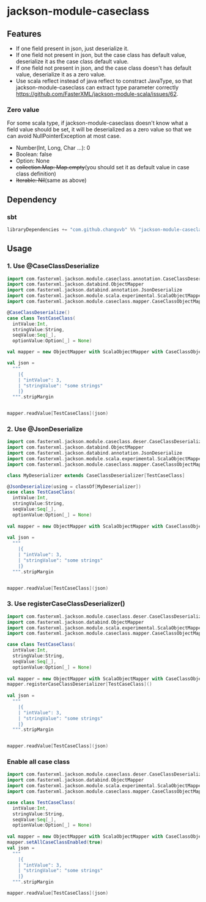# jackson-module-caseclass

## Features
- If one field present in json, just deserialize it.
- If one field not present in json, but the case class has default value, deserialize it as the case class default value.
- If one field not present in json, and the case class doesn't has default value, deserialize it as a zero value.
- Use scala reflect instead of java reflect to constract JavaType, so that jackson-module-caseclass can extract type parameter correctly https://github.com/FasterXML/jackson-module-scala/issues/62.

### Zero value
For some scala type, if jackson-module-caseclass doesn't know what a field value should be set, it will be deserialized as a zero value so that we can avoid NullPointerException at most case.
- Number(Int, Long, Char ...): 0
- Boolean: false
- Option: None
- ~~collection.Map: Map.empty~~(you should set it as default value in case class definition)
- ~~Iterable: Nil~~(same as above)

## Dependency

### sbt
```scala
libraryDependencies += "com.github.changvvb" %% "jackson-module-caseclass" % "1.1.0"
```

## Usage

### 1. Use @CaseClassDeserialize

```scala
import com.fasterxml.jackson.module.caseclass.annotation.CaseClassDeserialize
import com.fasterxml.jackson.databind.ObjectMapper
import com.fasterxml.jackson.databind.annotation.JsonDeserialize
import com.fasterxml.jackson.module.scala.experimental.ScalaObjectMapper
import com.fasterxml.jackson.module.caseclass.mapper.CaseClassObjectMapper

@CaseClassDeserialize()
case class TestCaseClass(
  intValue:Int,
  stringValue:String,
  seqValue:Seq[_],
  optionValue:Option[_] = None)

val mapper = new ObjectMapper with ScalaObjectMapper with CaseClassObjectMapper

val json =
  """
    |{
    | "intValue": 3,
    | "stringValue": "some strings"
    |}
  """.stripMargin


mapper.readValue[TestCaseClass](json)
```

### 2. Use @JsonDeserialize
```scala
import com.fasterxml.jackson.module.caseclass.deser.CaseClassDeserializer
import com.fasterxml.jackson.databind.ObjectMapper
import com.fasterxml.jackson.databind.annotation.JsonDeserialize
import com.fasterxml.jackson.module.scala.experimental.ScalaObjectMapper
import com.fasterxml.jackson.module.caseclass.mapper.CaseClassObjectMapper

class MyDeserializer extends CaseClassDeserializer[TestCaseClass]

@JsonDeserialize(using = classOf[MyDeserializer])
case class TestCaseClass(
  intValue:Int,
  stringValue:String,
  seqValue:Seq[_],
  optionValue:Option[_] = None)
  
val mapper = new ObjectMapper with ScalaObjectMapper with CaseClassObjectMapper
  
val json =
  """
    |{
    | "intValue": 3,
    | "stringValue": "some strings"
    |}
  """.stripMargin


mapper.readValue[TestCaseClass](json)
```

### 3. Use registerCaseClassDeserializer()
```scala
import com.fasterxml.jackson.module.caseclass.deser.CaseClassDeserializer
import com.fasterxml.jackson.databind.ObjectMapper
import com.fasterxml.jackson.module.scala.experimental.ScalaObjectMapper
import com.fasterxml.jackson.module.caseclass.mapper.CaseClassObjectMapper

case class TestCaseClass(
  intValue:Int,
  stringValue:String,
  seqValue:Seq[_],
  optionValue:Option[_] = None)
  
val mapper = new ObjectMapper with ScalaObjectMapper with CaseClassObjectMapper
mapper.registerCaseClassDeserializer[TestCaseClass]()
  
val json =
  """
    |{
    | "intValue": 3,
    | "stringValue": "some strings"
    |}
  """.stripMargin


mapper.readValue[TestCaseClass](json)
```

### Enable all case class
```scala
import com.fasterxml.jackson.module.caseclass.deser.CaseClassDeserializer
import com.fasterxml.jackson.databind.ObjectMapper
import com.fasterxml.jackson.module.scala.experimental.ScalaObjectMapper
import com.fasterxml.jackson.module.caseclass.mapper.CaseClassObjectMapper

case class TestCaseClass(
  intValue:Int,
  stringValue:String,
  seqValue:Seq[_],
  optionValue:Option[_] = None)
  
val mapper = new ObjectMapper with ScalaObjectMapper with CaseClassObjectMapper
mapper.setAllCaseClassEnabled(true)
val json =
  """
    |{
    | "intValue": 3,
    | "stringValue": "some strings"
    |}
  """.stripMargin

mapper.readValue[TestCaseClass](json)
```
